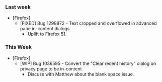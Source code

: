 ### Last week

* [Firefox]
  - [FIXED] Bug 1298872 - Text cropped and overflowed in advanced pane in-content dialogs
    * Uplift to Firefox 51.

### This Week

* [Firefox]
  - [WIP] Bug 1036595 - Convert the "Clear recent history" dialog on privacy page to be in-content
    * Discuss with Matthew about the blank space issue.
